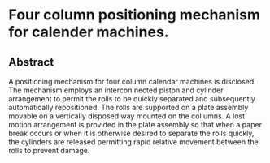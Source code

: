 # Four column positioning mechanism for calender machines.

## Abstract
A positioning mechanism for four column calendar machines is disclosed. The mechanism employs an intercon nected piston and cylinder arrangement to permit the rolls to be quickly separated and subsequently automatically repositioned. The rolls are supported on a plate assembly movable on a vertically disposed way mounted on the col umns. A lost motion arrangement is provided in the plate assembly so that when a paper break occurs or when it is otherwise desired to separate the rolls quickly, the cylinders are released permitting rapid relative movement between the rolls to prevent damage.